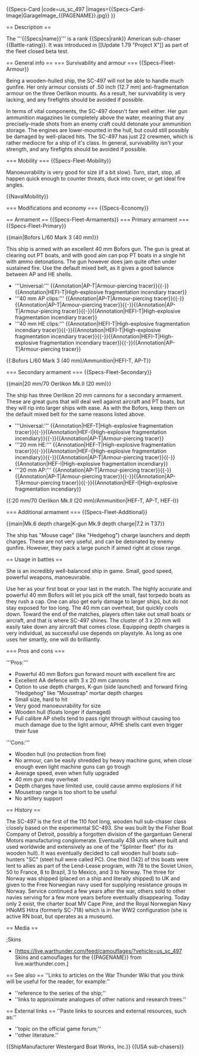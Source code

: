 {{Specs-Card
|code=us_sc_497
|images={{Specs-Card-Image|GarageImage_{{PAGENAME}}.jpg}}
}}

== Description ==
<!-- ''In the first part of the description, cover the history of the ship's creation and military application. In the second part, tell the reader about using this ship in the game. Add a screenshot: if a beginner player has a hard time remembering vehicles by name, a picture will help them identify the ship in question.'' -->
The '''{{Specs|name}}''' is a rank {{Specs|rank}} American sub-chaser {{Battle-rating}}. It was introduced in [[Update 1.79 "Project X"]] as part of the fleet closed beta test.

== General info ==
=== Survivability and armour ===
{{Specs-Fleet-Armour}}
<!-- ''Talk about the vehicle's armour. Note the most well-defended and most vulnerable zones, e.g. the ammo magazine. Evaluate the composition of components and assemblies responsible for movement and manoeuvrability. Evaluate the survivability of the primary and secondary armaments separately. Don't forget to mention the size of the crew, which plays an important role in fleet mechanics. Save tips on preserving survivability for the "Usage in battles" section. If necessary, use a graphical template to show the most well-protected or most vulnerable points in the armour.'' -->

Being a wooden-hulled ship, the SC-497 will not be able to handle much gunfire. Her only armour consists of .50 inch (12.7 mm) anti-fragmentation armour on the three Oerlikon mounts. As a result, her survivability is very lacking, and any firefights should be avoided if possible.

In terms of vital components, the SC-497 doesn't fare well either. Her gun ammunition magazines lie completely above the water, meaning that any precisely-made shots from an enemy craft could detonate your ammunition storage. The engines are lower-mounted in the hull, but could still possibly be damaged by well-placed hits. The SC-497 has just 22 crewmen, which is rather mediocre for a ship of it's class. In general, survivability isn't your strength, and any firefights should be avoided if possible.

=== Mobility ===
{{Specs-Fleet-Mobility}}
<!-- ''Write about the ship's mobility. Evaluate its power and manoeuvrability, rudder rerouting speed, stopping speed at full tilt, with its maximum forward and reverse speed.'' -->
Manoeuvrability is very good for size (if a bit slow). Turn, start, stop, all happen quick enough to counter threats, duck into cover, or get ideal fire angles.

{{NavalMobility}}

=== Modifications and economy ===
{{Specs-Economy}}

== Armament ==
{{Specs-Fleet-Armaments}}
=== Primary armament ===
{{Specs-Fleet-Primary}}
<!-- ''Provide information about the characteristics of the primary armament. Evaluate their efficacy in battle based on their reload speed, ballistics and the capacity of their shells. Add a link to the main article about the weapon: <code><nowiki>{{main|Weapon name (calibre)}}</nowiki></code>. Broadly describe the ammunition available for the primary armament, and provide recommendations on how to use it and which ammunition to choose.'' -->
{{main|Bofors L/60 Mark 3 (40 mm)}}

This ship is armed with an excellent 40 mm Bofors gun. The gun is great at clearing out PT boats, and with good aim can pop PT boats in a single hit with ammo detonations. The gun however does jam quite often under sustained fire. Use the default mixed belt, as it gives a good balance between AP and HE shells.

* '''Universal:''' {{Annotation|AP-T|Armour-piercing tracer}}{{-}}{{Annotation|HEFI-T|High-explosive fragmentation incendiary tracer}}
* '''40 mm AP clips:''' {{Annotation|AP-T|Armour-piercing tracer}}{{-}}{{Annotation|AP-T|Armour-piercing tracer}}{{-}}{{Annotation|AP-T|Armour-piercing tracer}}{{-}}{{Annotation|HEFI-T|High-explosive fragmentation incendiary tracer}}
* '''40 mm HE clips:''' {{Annotation|HEFI-T|High-explosive fragmentation incendiary tracer}}{{-}}{{Annotation|HEFI-T|High-explosive fragmentation incendiary tracer}}{{-}}{{Annotation|HEFI-T|High-explosive fragmentation incendiary tracer}}{{-}}{{Annotation|AP-T|Armour-piercing tracer}}

{{:Bofors L/60 Mark 3 (40 mm)/Ammunition|HEFI-T, AP-T}}

=== Secondary armament ===
{{Specs-Fleet-Secondary}}
<!-- ''Some ships are fitted with weapons of various calibres. Secondary armaments are defined as weapons chosen with the control <code>Select secondary weapon</code>. Evaluate the secondary armaments and give advice on how to use them. Describe the ammunition available for the secondary armament. Provide recommendations on how to use them and which ammunition to choose. Remember that any anti-air armament, even heavy calibre weapons, belong in the next section. If there is no secondary armament, remove this section.'' -->
{{main|20 mm/70 Oerlikon Mk.II (20 mm)}}

The ship has three Oerlikon 20 mm cannons for a secondary armament. These are great guns that will deal well against aircraft and PT boats, but they will rip into larger ships with ease. As with the Bofors, keep them on the default mixed belt for the same reasons listed above.

* '''Universal:''' {{Annotation|HEF-T|High-explosive fragmentation tracer}}{{-}}{{Annotation|HEF-I|High-explosive fragmentation incendiary}}{{-}}{{Annotation|AP-T|Armour-piercing tracer}}
* '''20 mm HE:''' {{Annotation|HEF-T|High-explosive fragmentation tracer}}{{-}}{{Annotation|HEF-I|High-explosive fragmentation incendiary}}{{-}}{{Annotation|AP-T|Armour-piercing tracer}}{{-}}{{Annotation|HEF-I|High-explosive fragmentation incendiary}}
* '''20 mm AP:''' {{Annotation|AP-T|Armour-piercing tracer}}{{-}}{{Annotation|AP-T|Armour-piercing tracer}}{{-}}{{Annotation|AP-T|Armour-piercing tracer}}{{-}}{{Annotation|HEF-I|High-explosive fragmentation incendiary}}

{{:20 mm/70 Oerlikon Mk.II (20 mm)/Ammunition|HEF-T, AP-T, HEF-I}}

=== Additional armament ===
{{Specs-Fleet-Additional}}
<!-- ''Describe the available additional armaments of the ship: depth charges, mines, torpedoes. Talk about their positions, available ammunition and launch features such as dead zones of torpedoes. If there is no additional armament, remove this section.'' -->
{{main|Mk.6 depth charge|K-gun Mk.9 depth charge|7.2 in T37}}

The ship has "Mouse cage" (like "Hedgehog") charge launchers and depth charges. These are not very useful, and can be detonated by enemy gunfire. However, they pack a large punch if aimed right at close range.

== Usage in battles ==
<!-- ''Describe the technique of using this ship, the characteristics of her use in a team and tips on strategy. Abstain from writing an entire guide – don't try to provide a single point of view, but give the reader food for thought. Talk about the most dangerous opponents for this vehicle and provide recommendations on fighting them. If necessary, note the specifics of playing with this vehicle in various modes (AB, RB, SB).'' -->
She is an incredibly well-balanced ship in game. Small, good speed, powerful weapons, manoeuvrable.

Use her as your first boat or your last in the match. The highly accurate and powerful 40 mm Bofors will let you pick off the small, fast torpedo boats as they rush a cap. One can also get early damage to larger ships, but do not stay exposed for too long. The 40 mm can overheat, but quickly cools down. Toward the end of the matches, players often take out small boats or aircraft, and that is where SC-497 shines. The cluster of 3 x 20 mm will easily take down any aircraft that comes close. Equipping depth charges is very individual, as successful use depends on playstyle. As long as one uses her smartly, one will do brilliantly.

=== Pros and cons ===
<!-- ''Summarise and briefly evaluate the vehicle in terms of its characteristics and combat effectiveness. Mark its pros and cons in the bulleted list. Try not to use more than 6 points for each of the characteristics. Avoid using categorical definitions such as "bad", "good" and the like - use substitutions with softer forms such as "inadequate" and "effective".'' -->

'''Pros:'''

* Powerful 40 mm Bofors gun forward mount with excellent fire arc
* Excellent AA defence with 3 x 20 mm cannons
* Option to use depth charges, K-gun (side launched) and forward firing "Hedgehog" like "Mousetrap" mortar depth charges
* Small size, hard to hit
* Very good manoeuvrability for size
* Wooden hull (floats longer if damaged)
* Full calibre AP shells tend to pass right through without causing too much damage due to the light armour, APHE shells cant even trigger their fuse

'''Cons:'''

* Wooden hull (no protection from fire)
* No armour, can be easily shredded by heavy machine guns, when close enough even light machine guns can go trough
* Average speed, even when fully upgraded
* 40 mm gun may overheat
* Depth charges have limited use, could cause ammo explosions if hit
* Mousetrap range is too short to be useful
* No artillery support

== History ==
<!-- ''Describe the history of the creation and combat usage of the ship in more detail than in the introduction. If the historical reference turns out to be too long, take it to a separate article, taking a link to the article about the ship and adding a block "/History" (example: <nowiki>https://wiki.warthunder.com/(Ship-name)/History</nowiki>) and add a link to it here using the <code>main</code> template. Be sure to reference text and sources by using <code><nowiki><ref></ref></nowiki></code>, as well as adding them at the end of the article with <code><nowiki><references /></nowiki></code>. This section may also include the ship's dev blog entry (if applicable) and the in-game encyclopedia description (under <code><nowiki>=== In-game description ===</nowiki></code>, also if applicable).'' -->
The SC-497 is the first of the 110 foot long, wooden hull sub-chaser class closely based on the experimental SC-493.  She was built by the Fisher Boat Company of Detroit, possibly a forgotten division of the gargantuan General Motors manufacturing conglomerate. Eventually 438 units where built and used worldwide and extensively as one of the "Splinter fleet" (for its wooden hull). It was eventually decided to call wooden hull boats sub-hunters "SC" (steel hull were called PC).  One third (142) of this boats were lent to allies as part of the Lend-Lease program, with 78 to the Soviet Union, 50 to France, 8 to Brazil, 3 to Mexico, and 3 to Norway.  The three for Norway was shipped (placed on a ship and literally shipped) to UK and given to the Free Norwegian navy used for supplying resistance groups in Norway.  Service continued a few years after the war, others sold to other navies serving for a few more years before eventually disappearing. Today only 2 exist, the charter boat MV Cape Pine, and the Royal Norwegian Navy HNoMS Hitra (formerly SC-718) which is in her WW2 configuration (she is active RN boat, but operates as a museum).

== Media ==
<!-- ''Excellent additions to the article would be video guides, screenshots from the game, and photos.'' -->

;Skins
* [https://live.warthunder.com/feed/camouflages/?vehicle=us_sc_497 Skins and camouflages for the {{PAGENAME}} from live.warthunder.com.]

== See also ==
''Links to articles on the War Thunder Wiki that you think will be useful for the reader, for example:''
* ''reference to the series of the ship;''
* ''links to approximate analogues of other nations and research trees.''

== External links ==
''Paste links to sources and external resources, such as:''
* ''topic on the official game forum;''
* ''other literature.''

{{ShipManufacturer Westergard Boat Works, Inc.}}
{{USA sub-chasers}}